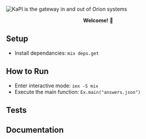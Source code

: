 ![KaPI is the gateway in and out of Orion systems](https://cdn.breakroom.cc/images/breakroom-logo--social-sharing-4adb0ee71378a289a052098a125c7e9e.png)

<p align="center"><b>Welcome!</b> 👐️</p>

## Setup

- Install dependancies: `mix deps.get`

## How to Run

- Enter interactive mode: `iex -S mix`
- Execute the main function: `Ex.main("answers.json")`

## Tests

## Documentation

